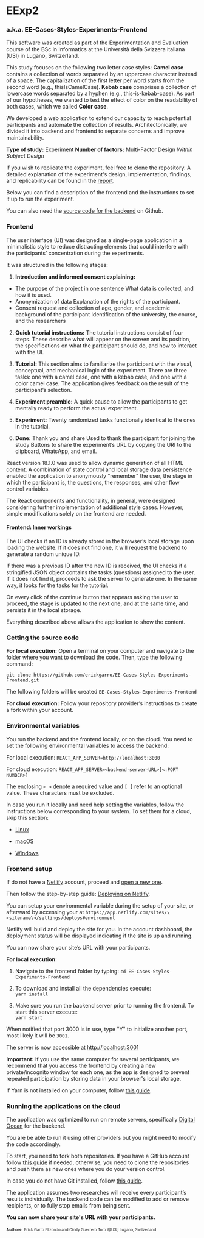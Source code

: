 # EExp2  

### a.k.a. EE-Cases-Styles-Experiments-Frontend

This software was created as part of the Experimentation and Evaluation course of the BSc in Informatics at the Università della Svizzera italiana (USI) in Lugano, Switzerland.

This study focuses on the following two letter case styles: **Camel case** contains a collection of words separated by an uppercase character instead of a space. The capitalization of the first letter per word starts from the second word (e.g., thisIsCamelCase). **Kebab case**  comprises a collection of lowercase words separated by a hyphen (e.g., this-is-kebab-case). As part of our hypotheses, we wanted to test the effect of color on the readability of both cases, which we called **Color case**.

We developed a web application to extend our capacity to reach potential participants and automate the collection of results. Architectonically, we divided it into backend and frontend to separate concerns and improve maintainability.

**Type of study:** Experiment
**Number of factors:** Multi-Factor Design
_Within Subject Design_

If you wish to replicate the experiment, feel free to clone the repository. A detailed explanation of the experiment's design, implementation, findings, and replicability can be found in the [report](https://github.com/erickgarro/EE-Cases-Styles-Experiments-Frontend/blob/master/report/Garro%20and%20Guerrero%20-%20camelCase%20vs%20kebab-case%20Experiment%20Report.pdf).

Below you can find a description of the frontend and the instructions to set it up to run the experiment.

You can also need the [source code for the backend](https://github.com/erickgarro/EE-Cases-Styles-Experiments-Backtend) on Github.

### Frontend

The user interface (UI) was designed as a single-page application in a minimalistic style to reduce distracting elements that could interfere with the participants’ concentration during the experiments.

It was structured in the following stages:

1. **Introduction and informed consent explaining:**

- The purpose of the project in one sentence What data is collected, and how it is used.
- Anonymization of data Explanation of the rights of the participant.
- Consent request and collection of age, gender, and academic background of the participant Identification of the university, the course, and the researchers

2. **Quick tutorial instructions:**
The tutorial instructions consist of four steps. These describe what will appear on the screen and its position, the specifications on what the participant should do, and how to interact with the UI.

3. **Tutorial:**
This section aims to familiarize the participant with the visual, conceptual, and mechanical logic of the experiment. There are three tasks: one with a camel case, one with a kebab case, and one with a color camel case. The application gives feedback on the result of the participant’s selection.

4. **Experiment preamble:**
A quick pause to allow the participants to get mentally ready to perform the actual experiment.

5. **Experiment:**
Twenty randomized tasks functionally identical to the ones in the tutorial.

6. **Done:**
Thank you and share Used to thank the participant for joining the study Buttons to share the experiment’s URL by copying the URI to the clipboard, WhatsApp, and email.

React version 18.1.0 was used to allow dynamic generation of all HTML content. A combination of state control and local storage data persistence enabled the application to anonymously "remember" the user, the stage in which the participant is, the questions, the responses, and other flow control variables.

The React components and functionality, in general, were designed considering further implementation of additional style cases. However, simple modifications solely on the frontend are needed.

#### Frontend: Inner workings

The UI checks if an ID is already stored in the browser’s local storage upon loading the website. If it does not find one, it will request the backend to generate a random unique ID.

If there was a previous ID after the new ID is received, the UI checks if a stringified JSON object contains the tasks (questions) assigned to the user. If it does not find it, proceeds to ask the server to generate one. In the same way, it looks for the tasks for the tutorial.

On every click of the continue button that appears asking the user to proceed, the stage is updated to the next one, and at the same time, and persists it in the local storage.

Everything described above allows the application to show the content.

### Getting the source code

**For local execution:**
Open a terminal on your computer and navigate to the folder where you want to download the code. Then, type the following command:

`git clone https://github.com/erickgarro/EE-Cases-Styles-Experiments-Frontend.git`

The following folders will be created
`EE-Cases-Styles-Experiments-Frontend`

**For cloud execution:**
Follow your repository provider’s instructions to create a fork within your account.

### Environmental variables

You run the backend and the frontend locally, or on the cloud. You need to set the following environmental variables to access the backend:

For local execution:
`REACT_APP_SERVER=http://localhost:3000`

For cloud execution:
`REACT_APP_SERVER=<backend-server-URL>[<:PORT NUMBER>]`

The enclosing `< >` denote a required value and `[ ]` refer to an optional value. These characters must be excluded.

In case you run it locally and need help setting the variables, follow the instructions below corresponding to your system. To set them for a cloud, skip this section:

- [Linux](https://www.alibabacloud.com/blog/a-guide-on-environment-variable-configuration-in-linux_59842)

- [macOS](https://support.apple.com/guide/terminal/use-environment-variables-apd382cc5fa-4f58-4449-b20a-41c53c006f8f/mac)

- [Windows](https://docs.oracle.com/en/database/oracle/machine-learning/oml4r/1.5.1/oread/creating-and-modifying-environment-variables-on-windows.html)

### Frontend setup  

If do not have a [Netlify](https://netlify.com) account, proceed and [open a new one](https://app.netlify.com/signup).

Then follow the step-by-step guide: [Deploying on Netlify](https://www.netlify.com/blog/2016/09/29/a-step-by-step-guide-deploying-on-netlify/).

You can setup your environmental variable during the setup of your site, or afterward by accessing your at
`https://app.netlify.com/sites/\<sitename\>/settings/deploys#environment`

Netlify will build and deploy the site for you. In the account dashboard, the deployment status will be displayed indicating if the site is up and running.

You can now share your site’s URL with your participants.  

**For local execution:**

1. Navigate to the frontend folder by typing:
   `cd EE-Cases-Styles-Experiments-Frontend`

2. To download and install all the dependencies execute:  
    `yarn install`

3. Make sure you run the backend server prior to running the frontend. To start this server execute:  
    `yarn start`  

When notified that port 3000 is in use, type "Y" to initialize another port, most likely it will be `3001`.

The server is now accessible at [http://localhost:3001](http://localhost:3001)

**Important:** If you use the same computer for several participants, we recommend that you access the frontend by creating a new private/incognito window for each one, as the app is designed to prevent repeated participation by storing data in your browser's local storage.

If Yarn is not installed on your computer, follow [this guide](https://classic.yarnpkg.com/lang/en/docs/install).

### Running the applications on the cloud

The application was optimized to run on remote servers, specifically [Digital Ocean](https://digitalocea.com/) for the backend.

You are be able to run it using other providers but you might need to modify the code accordingly.

To start, you need to fork both repositories. If you have a GitHub account follow [this guide](https://docs.github.com/en/get-started/quickstart/fork-a-repo) if needed, otherwise, you need to clone the repositories and push them as new ones where you do your version control.

In case you do not have Git installed, follow [this guide](https://github.com/git-guides/install-git).

The application assumes two researches will receive every participant’s results individually. The backend code can be modified to add or remove recipients, or to fully stop emails from being sent.

**You can now share your site's URL with your participants.**

 <font size="1"> **Authors:**</font>
 <font size="1">Erick Garro Elizondo and Cindy Guerrero Toro</font>
 <font size="1">@USI, Lugano, Switzerland</font>
